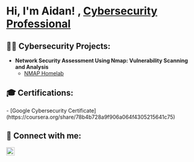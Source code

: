 <h1>Hi, I'm Aidan! , <a href="https://www.linkedin.com/in/joshmadakor/">Cybersecurity Professional</a>
<h2>👨‍💻 Cybersecurity Projects:</h2>

- <b>Network Security Assessment Using Nmap: Vulnerability Scanning and Analysis</b>
  - [NMAP Homelab](https://github.com/joshmadakor1/Algorithms-Practice)
  
<h2>🎓 Certifications:</h2>
  - [Google Cybersecurity Certificate] (https://coursera.org/share/78b4b728a9f906a064f4305215641c75)

<h2> 🤳 Connect with me:</h2>

[<img align="left" alt="JoshMadakor | LinkedIn" width="22px" src="https://cdn.jsdelivr.net/npm/simple-icons@v3/icons/linkedin.svg" />][linkedin]

[linkedin]: [https://www.linkedin.com/in/aidan-b-478115266/]
